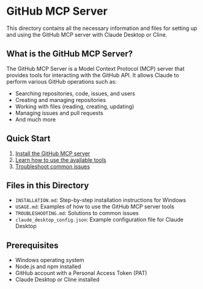 # GitHub MCP Server

This directory contains all the necessary information and files for setting up and using the GitHub MCP server with Claude Desktop or Cline.

## What is the GitHub MCP Server?

The GitHub MCP Server is a Model Context Protocol (MCP) server that provides tools for interacting with the GitHub API. It allows Claude to perform various GitHub operations such as:

- Searching repositories, code, issues, and users
- Creating and managing repositories
- Working with files (reading, creating, updating)
- Managing issues and pull requests
- And much more

## Quick Start

1. [Install the GitHub MCP server](./INSTALLATION.md)
2. [Learn how to use the available tools](./USAGE.md)
3. [Troubleshoot common issues](./TROUBLESHOOTING.md)

## Files in this Directory

- `INSTALLATION.md`: Step-by-step installation instructions for Windows
- `USAGE.md`: Examples of how to use the GitHub MCP server tools
- `TROUBLESHOOTING.md`: Solutions to common issues
- `claude_desktop_config.json`: Example configuration file for Claude Desktop

## Prerequisites

- Windows operating system
- Node.js and npm installed
- GitHub account with a Personal Access Token (PAT)
- Claude Desktop or Cline installed
